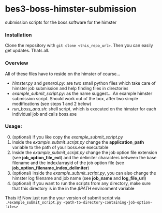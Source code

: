 # bes3-boss-himster-submission
submission scripts for the boss software for the himster

### Installation
Clone the repository with `git clone <this_repo_url>`. Then you can easily get updates.
Thats all.

### Overview
All of these files have to reside on the himster of course...
- *himster.py* and *general.py*: are two small python files which take care of himster job submission and help finding files in directories
- *example_submit_script.py*: as the name suggest... An example himster submission script. Should work out of the box, after two simple modifications (see steps 1 and 2 below)
- *run_boss_ana.sh*: shell script, which is executed on the himster for each individual job and calls boss.exe

### Usage:
0. (optional) If you like copy the *example_submit_script.py*
1. Inside the *example_submit_script.py* change the **application_path** variable to the path of your boss.exe executable
2. Inside the *example_submit_script.py* change the job option file extension (see **job_option_file_ext**) and the delimiter characters between the base filename and the index/arrayid of the job option file (see **job_option_filename_index_delimiter**)
3. (optional) Inside the *example_submit_script.py*, you can also change the himster log filename and job name (see **job_name** and **log_file_url**)
4. (optional) If you want to run the scripts from any directory, make sure that this 
directory is in the in the *$PATH* environment variable

Thats it! Now just run the your version of submit script via 
`./example_submit_script.py <path-to-directory-containing-job-option-files>`

